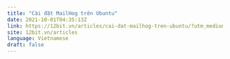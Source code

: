 ```yaml
---
title: "Cài đặt MailHog trên Ubuntu"
date: 2021-10-01T04:35:13Z
link: https://12bit.vn/articles/cai-dat-mailhog-tren-ubuntu/?utm_medium=RSS&utm_source=news.12bit.vn
site: 12bit.vn/articles
language: Vietnamese
draft: false
---
```

